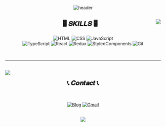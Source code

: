 <div align="center">
  
  ![header](https://capsule-render.vercel.app/api?type=waving&color=auto&height=300&section=header&text=HANSOL%20KIM&fontSize=90&animation=fadeIn&fontAlignY=38&desc=FE%20Dev.%20interested%20in%20efficiency,%20clean%20code,%20UX&descAlignY=52&descAlign=58)
  
  </div>
  
  <div align="center">
  
  <img align="right" src="https://github-readme-stats-one-bice.vercel.app/api/top-langs/?username=hansololiviakim&theme=dracula&langs_count=8&layout=compact&exclude_repo=algorithm,productive-box&role=OWNER,ORGANIZATION_MEMBER,COLLABORATOR"/>
  
  ## 🖥️ 𝑺𝑲𝑰𝑳𝑳𝑺 🖥️ 
  
  ![HTML](https://img.shields.io/badge/HTML-E34F26?style=for-the-badge&logo=HTML5&logoColor=white)
  ![CSS](https://img.shields.io/badge/CSS-1572B6?style=for-the-badge&logo=CSS3&logoColor=white)
  ![JavaScript](https://img.shields.io/badge/JavaScript-F7DF1E?style=for-the-badge&logo=JavaScript&logoColor=white)  
  ![TypeScript](https://img.shields.io/badge/TypeScript-006FED?style=for-the-badge&logo=TypeScript&logoColor=white)
  ![React](https://img.shields.io/badge/React-18BCEE?style=for-the-badge&logo=React&logoColor=white)
  ![Redux](https://img.shields.io/badge/Redux-764ABC?style=for-the-badge&logo=Redux&logoColor=white)
  ![StyledComponents](https://img.shields.io/badge/styledcomponents-DB7093?style=for-the-badge&logo=styledcomponents&logoColor=white)
  ![Git](https://img.shields.io/badge/-Git-181717?style=for-the-badge&logo=git)
  
  <br/>
  
  ---
  
  <br/>
  
  <img align="left" src="https://github-readme-stats.vercel.app/api?username=hansololiviakim&show_icons=true&theme=dracula&hide="/>

</div>

<div align="center">
  
  ## 📞 𝑪𝒐𝒏𝒕𝒂𝒄𝒕 📞
    
  <br/>
  
  [![Blog](https://img.shields.io/badge/-Tistory-6A6B6D?style=for-the-badge&logo=Tistory&logoColor=white)](https://oliviakim.tistory.com/)
  [![Gmail](https://img.shields.io/badge/-Gmail-FF0000?style=for-the-badge&logo=gmail&logoColor=white)](mailto:dev.hansolkim@gmail.com)
  
  <br/>
  
  <img src="https://komarev.com/ghpvc/?username=hansololiviakim&&style=flat&color=lightgrey" align="center" />

</div>
